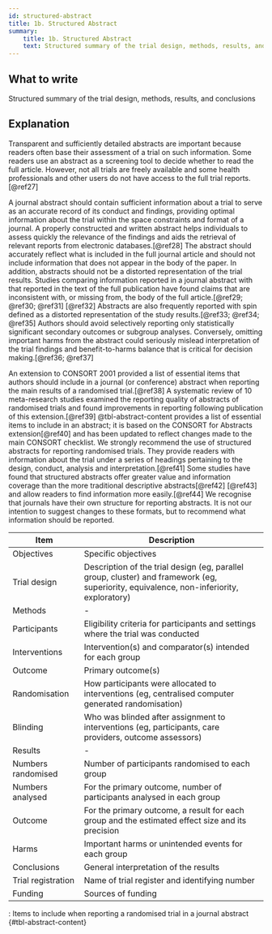 ```yaml
---
id: structured-abstract
title: 1b. Structured Abstract
summary:
    title: 1b. Structured Abstract
    text: Structured summary of the trial design, methods, results, and conclusions.
---
```


## What to write

Structured summary of the trial design, methods, results, and conclusions

## Explanation

Transparent and sufficiently detailed abstracts are important because
readers often base their assessment of a trial on such information. Some
readers use an abstract as a screening tool to decide whether to read
the full article. However, not all trials are freely available and some
health professionals and other users do not have access to the full
trial reports.[@ref27]

A journal abstract should contain sufficient information about a trial
to serve as an accurate record of its conduct and findings, providing
optimal information about the trial within the space constraints and
format of a journal. A properly constructed and written abstract helps
individuals to assess quickly the relevance of the findings and aids the
retrieval of relevant reports from electronic databases.[@ref28] The
abstract should accurately reflect what is included in the full journal
article and should not include information that does not appear in the
body of the paper. In addition, abstracts should not be a distorted
representation of the trial results. Studies comparing information
reported in a journal abstract with that reported in the text of the
full publication have found claims that are inconsistent with, or
missing from, the body of the full article.[@ref29; @ref30; @ref31]
[@ref32] Abstracts are also frequently reported with spin defined as a
distorted representation of the study results.[@ref33; @ref34; @ref35]
Authors should avoid selectively reporting only statistically
significant secondary outcomes or subgroup analyses. Conversely,
omitting important harms from the abstract could seriously mislead
interpretation of the trial findings and benefit-to-harms balance that
is critical for decision making.[@ref36; @ref37]

An extension to CONSORT 2001 provided a list of essential items that
authors should include in a journal (or conference) abstract when
reporting the main results of a randomised trial.[@ref38] A systematic
review of 10 meta-research studies examined the reporting quality of
abstracts of randomised trials and found improvements in reporting
following publication of this extension.[@ref39] @tbl-abstract-content provides a list of essential items to
include in an abstract; it is based on the CONSORT for Abstracts
extension[@ref40] and has been updated to reflect changes made to the
main CONSORT checklist. We strongly recommend the use of structured
abstracts for reporting randomised trials. They provide readers with
information about the trial under a series of headings pertaining to the
design, conduct, analysis and interpretation.[@ref41] Some studies have
found that structured abstracts offer greater value and information
coverage than the more traditional descriptive abstracts[@ref42]
[@ref43] and allow readers to find information more easily.[@ref44] We
recognise that journals have their own structure for reporting
abstracts. It is not our intention to suggest changes to these formats,
but to recommend what information should be reported.

Item|Description
----|-----------
Objectives|Specific objectives
Trial design|Description of the trial design (eg, parallel group, cluster) and framework (eg, superiority, equivalence, non-inferiority, exploratory)
Methods|-
Participants|Eligibility criteria for participants and settings where the trial was conducted
Interventions|Intervention(s) and comparator(s) intended for each group
Outcome|Primary outcome(s)
Randomisation|How participants were allocated to interventions (eg, centralised computer generated randomisation)
Blinding|Who was blinded after assignment to interventions (eg, participants, care providers, outcome assessors)
Results|-
Numbers randomised|Number of participants randomised to each group
Numbers analysed|For the primary outcome, number of participants analysed in each group
Outcome|For the primary outcome, a result for each group and the estimated effect size and its precision
Harms|Important harms or unintended events for each group
Conclusions|General interpretation of the results
Trial registration|Name of trial register and identifying number
Funding|Sources of funding

: Items to include when reporting a randomised trial in a journal abstract {#tbl-abstract-content}
